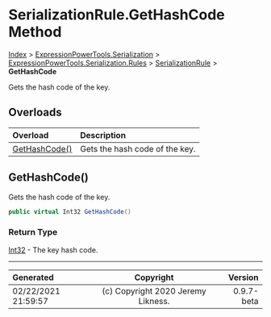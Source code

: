 ﻿# SerializationRule.GetHashCode Method

[Index](../index.md) > [ExpressionPowerTools.Serialization](ExpressionPowerTools.Serialization.a.md) > [ExpressionPowerTools.Serialization.Rules](ExpressionPowerTools.Serialization.Rules.n.md) > [SerializationRule](ExpressionPowerTools.Serialization.Rules.SerializationRule.cs.md) > **GetHashCode**

Gets the hash code of the key.

## Overloads

| Overload | Description |
| :-- | :-- |
| [GetHashCode()](#gethashcode) | Gets the hash code of the key. |
## GetHashCode()

Gets the hash code of the key.

```csharp
public virtual Int32 GetHashCode()
```

### Return Type

 [Int32](https://docs.microsoft.com/dotnet/api/system.int32)  - The key hash code.



---

| Generated | Copyright | Version |
| :-- | :-: | --: |
| 02/22/2021 21:59:57 | (c) Copyright 2020 Jeremy Likness. | 0.9.7-beta |
